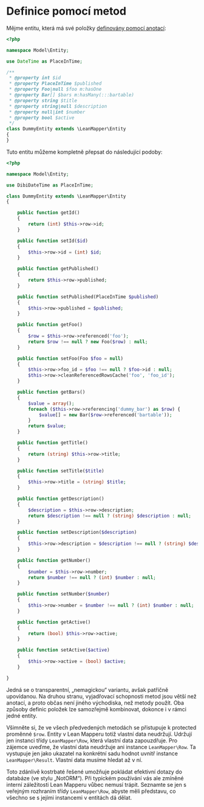 
# Definice pomocí metod

Mějme entitu, která má své položky [definovány pomocí anotací](definice-pomoci-anotaci.md):

``` php
<?php

namespace Model\Entity;

use DateTime as PlaceInTime;

/**
 * @property int $id
 * @property PlaceInTime $published
 * @property Foo|null $foo m:hasOne
 * @property Bar[] $bars m:hasMany(:::bartable)
 * @property string $title
 * @property string|null $description
 * @property null|int $number
 * @property bool $active
 */
class DummyEntity extends \LeanMapper\Entity
{
}
```

Tuto entitu můžeme kompletně přepsat do následující podoby:

``` php
<?php

namespace Model\Entity;

use DibiDateTime as PlaceInTime;

class DummyEntity extends \LeanMapper\Entity
{

	public function getId()
	{
		return (int) $this->row->id;
	}

	public function setId($id)
	{
		$this->row->id = (int) $id;
	}

	public function getPublished()
	{
		return $this->row->published;
	}

	public function setPublished(PlaceInTime $published)
	{
		$this->row->published = $published;
	}

	public function getFoo()
	{
		$row = $this->row->referenced('foo');
		return $row !== null ? new Foo($row) : null;
	}

	public function setFoo(Foo $foo = null)
	{
		$this->row->foo_id = $foo !== null ? $foo->id : null;
		$this->row->cleanReferencedRowsCache('foo', 'foo_id');
	}

	public function getBars()
	{
		$value = array();
		foreach ($this->row->referencing('dummy_bar') as $row) {
			$value[] = new Bar($row->referenced('bartable'));
		}
		return $value;
	}

	public function getTitle()
	{
		return (string) $this->row->title;
	}

	public function setTitle($title)
	{
		$this->row->title = (string) $title;
	}

	public function getDescription()
	{
		$description = $this->row->description;
		return $description !== null ? (string) $description : null;
	}

	public function setDescription($description)
	{
		$this->row->description = $description !== null ? (string) $description : null;
	}

	public function getNumber()
	{
		$number = $this->row->number;
		return $number !== null ? (int) $number : null;
	}

	public function setNumber($number)
	{
		$this->row->number = $number !== null ? (int) $number : null;
	}

	public function getActive()
	{
		return (bool) $this->row->active;
	}

	public function setActive($active)
	{
		$this->row->active = (bool) $active;
	}

}
```

Jedná se o transparentní, „nemagickou“ variantu, avšak patřičně upovídanou. Na druhou stranu, vyjadřovací schopnosti metod jsou větší než anotací, a proto občas není jiného východiska, než metody použít. Oba způsoby definic položek lze samozřejmě kombinovat, dokonce i v rámci jedné entity.

Všimněte si, že ve všech předvedených metodách se přistupuje k protected proměnné `$row`. Entity v Lean Mapperu totiž vlastní data neudržují. Udržují jen instanci třídy `LeanMapper\Row`, která vlastní data zapouzdřuje. Pro zájemce uveďme, že vlastní data neudržuje ani instance `LeanMapper\Row`. Ta vystupuje jen jako ukazatel na konkrétní sadu hodnot uvnitř instance `LeanMapper\Result`. Vlastní data musíme hledat až v ní.

Toto zdánlivě kostrbaté řešené umožňuje pokládat efektivní dotazy do databáze (ve stylu „NotORM“). Při typickém používání vás ale zmíněné interní záležitosti Lean Mapperu vůbec nemusí trápit. Seznamte se jen s veřejným rozhraním třídy `LeanMapper\Row`, abyste měli představu, co všechno se s jejími instancemi v entitách dá dělat.

